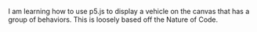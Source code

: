 I am learning how to use p5.js to display a vehicle on the canvas that has a group of behaviors. This is loosely based off the Nature of Code. 
